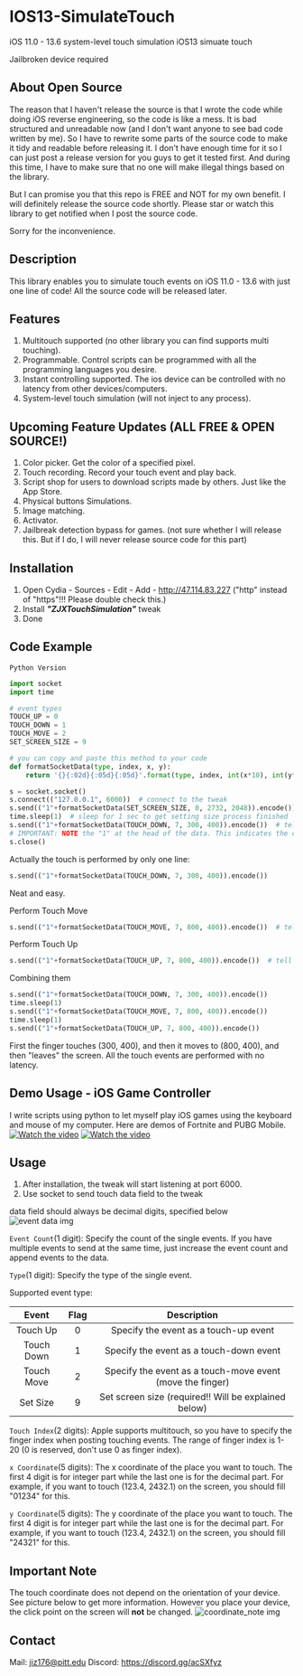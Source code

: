 # IOS13-SimulateTouch
iOS 11.0 - 13.6 system-level touch simulation iOS13 simuate touch

Jailbroken device required

## About Open Source
The reason that I haven't release the source is that I wrote the code while doing iOS reverse engineering, so the code is like a mess. It is bad structured and unreadable now (and I don't want anyone to see bad code written by me). So I have to rewrite some parts of the source code to make it tidy and readable before releasing it. I don't have enough time for it so I can just post a release version for you guys to get it tested first. And during this time, I have to make sure that no one will make illegal things based on the library.

But I can promise you that this repo is FREE and NOT for my own benefit. I will definitely release the source code shortly. Please star or watch this library to get notified when I post the source code.

Sorry for the inconvenience.

## Description
This library enables you to simulate touch events on iOS 11.0 - 13.6 with just one line of code! All the source code will be released later.

## Features
1. Multitouch supported (no other library you can find supports multi touching).
2. Programmable. Control scripts can be programmed with all the programming languages you desire.
3. Instant controlling supported. The ios device can be controlled with no latency from other devices/computers.
4. System-level touch simulation (will not inject to any process).

## Upcoming Feature Updates (ALL FREE & OPEN SOURCE!)
1. Color picker. Get the color of a specified pixel.
2. Touch recording. Record your touch event and play back.
3. Script shop for users to download scripts made by others. Just like the App Store.
4. Physical buttons Simulations.
5. Image matching.
6. Activator.
7. Jailbreak detection bypass for games. (not sure whether I will release this. But if I do, I will never release source code for this part)

## Installation
1. Open Cydia - Sources - Edit - Add - http://47.114.83.227 ("http" instead of "https"!!! Please double check this.)
2. Install ***"ZJXTouchSimulation"*** tweak
3. Done

## Code Example
`Python Version`
```Python
import socket
import time

# event types
TOUCH_UP = 0
TOUCH_DOWN = 1
TOUCH_MOVE = 2
SET_SCREEN_SIZE = 9

# you can copy and paste this method to your code
def formatSocketData(type, index, x, y):
    return '{}{:02d}{:05d}{:05d}'.format(type, index, int(x*10), int(y*10))

s = socket.socket()
s.connect(("127.0.0.1", 6000))  # connect to the tweak
s.send(("1"+formatSocketData(SET_SCREEN_SIZE, 0, 2732, 2048)).encode())  # tell the tweak that the screen size is 2732x2048 (your screen size might differ). This should be send to the tweak every time you kill the SpringBoard (just send once)
time.sleep(1)  # sleep for 1 sec to get setting size process finished
s.send(("1"+formatSocketData(TOUCH_DOWN, 7, 300, 400)).encode())  # tell the tweak to touch 300x400 on the screen
# IMPORTANT: NOTE the "1" at the head of the data. This indicates the event count and CANNOT BE IGNORED.
s.close()
```

Actually the touch is performed by only one line: 
```Python 
s.send(("1"+formatSocketData(TOUCH_DOWN, 7, 300, 400)).encode()) 
```
Neat and easy. 

Perform Touch Move
```Python
s.send(("1"+formatSocketData(TOUCH_MOVE, 7, 800, 400)).encode())  # tell the tweak to move our finger "7" to (800, 400)
```

Perform Touch Up
```Python
s.send(("1"+formatSocketData(TOUCH_UP, 7, 800, 400)).encode())  # tell the tweak to touch up our finger "7" at (800, 400)
```

Combining them
```Python
s.send(("1"+formatSocketData(TOUCH_DOWN, 7, 300, 400)).encode())
time.sleep(1)
s.send(("1"+formatSocketData(TOUCH_MOVE, 7, 800, 400)).encode())
time.sleep(1)
s.send(("1"+formatSocketData(TOUCH_UP, 7, 800, 400)).encode())
```

First the finger touches (300, 400), and then it moves to (800, 400), and then "leaves" the screen. All the touch events are performed with no latency.

## Demo Usage - iOS Game Controller
I write scripts using python to let myself play iOS games using the keyboard and mouse of my computer. Here are demos of Fortnite and PUBG Mobile.
[![Watch the video](https://raw.githubusercontent.com/xuan32546/IOS13-SimulateTouch/master/img/pubg_mobile_demo.jpg)](https://youtu.be/XvvWHL6B3Tk)
[![Watch the video](https://raw.githubusercontent.com/xuan32546/IOS13-SimulateTouch/master/img/fortnite_mobile_demo.jpg)](https://youtu.be/mCkTzQJ2lC8)


## Usage
1. After installation, the tweak will start listening at port 6000.
2. Use socket to send touch data field to the tweak

data field should always be decimal digits, specified below
![event data img](https://raw.githubusercontent.com/xuan32546/IOS13-SimulateTouch/master/img/event-data-digit.png)

`Event Count`(1 digit): Specify the count of the single events. If you have multiple events to send at the same time, just increase the event count and append events to the data.

`Type`(1 digit): Specify the type of the single event. 

Supported event type:


 | Event   | Flag | Description  |
|:--------:|:-------------:|:------------:|
| Touch Up      | 0      | Specify the event as a touch-up event |
| Touch Down    | 1      | Specify the event as a touch-down event |
| Touch Move    | 2      | Specify the event as a touch-move event (move the finger) |
| Set Size      | 9      | Set screen size (required!! Will be explained below) |

`Touch Index`(2 digits): Apple supports multitouch, so you have to specify the finger index when posting touching events. The range of finger index is 1-20 (0 is reserved, don't use 0 as finger index). 

`x Coordinate`(5 digits): The x coordinate of the place you want to touch. The first 4 digit is for integer part while the last one is for the decimal part. For example, if you want to touch (123.4, 2432.1) on the screen, you should fill "01234" for this.

`y Coordinate`(5 digits): The y coordinate of the place you want to touch. The first 4 digit is for integer part while the last one is for the decimal part. For example, if you want to touch (123.4, 2432.1) on the screen, you should fill "24321" for this.

## Important Note
The touch coordinate does not depend on the orientation of your device. See picture below to get more information. However you place your device, the click point on the screen will **not** be changed.
![coordinate_note img](https://raw.githubusercontent.com/xuan32546/IOS13-SimulateTouch/master/img/iOS-coordinate.png)

## Contact
Mail: jiz176@pitt.edu
Discord: https://discord.gg/acSXfyz
